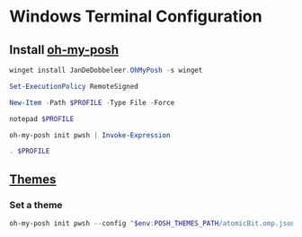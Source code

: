 # Windows Terminal Configuration

## Install [oh-my-posh](https://ohmyposh.dev/)

```powershell
winget install JanDeDobbeleer.OhMyPosh -s winget
```

```powershell
Set-ExecutionPolicy RemoteSigned

New-Item -Path $PROFILE -Type File -Force

notepad $PROFILE

oh-my-posh init pwsh | Invoke-Expression

. $PROFILE
```

## [Themes](https://ohmyposh.dev/docs/themes)

### Set a theme

```powershell
oh-my-posh init pwsh --config "$env:POSH_THEMES_PATH/atomicBit.omp.json" | Invoke-Expression
```
